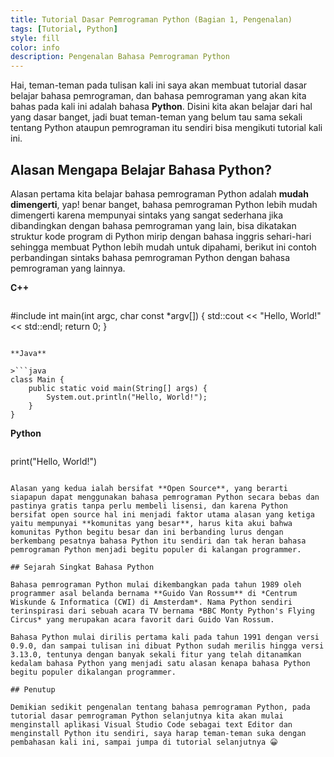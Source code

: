 ```yaml
---
title: Tutorial Dasar Pemrograman Python (Bagian 1, Pengenalan)
tags: [Tutorial, Python]
style: fill
color: info
description: Pengenalan Bahasa Pemrograman Python
---
```


Hai, teman-teman pada tulisan kali ini saya akan membuat tutorial dasar belajar bahasa pemrograman, dan bahasa pemrograman yang akan kita bahas pada kali ini adalah bahasa **Python**. Disini kita akan belajar dari hal yang dasar banget, jadi buat teman-teman yang belum tau sama sekali tentang Python ataupun pemrograman itu sendiri bisa mengikuti tutorial kali ini.
 
##   Alasan Mengapa Belajar Bahasa Python?
Alasan pertama kita belajar bahasa pemrograman Python adalah **mudah dimengerti**, yap! benar banget, bahasa pemrograman Python lebih mudah dimengerti karena mempunyai sintaks yang sangat sederhana jika dibandingkan dengan bahasa pemrograman yang lain, bisa dikatakan struktur kode program di Python mirip dengan bahasa inggris sehari-hari sehingga membuat Python lebih mudah untuk dipahami, berikut ini contoh perbandingan sintaks bahasa pemrograman Python dengan bahasa pemrograman yang lainnya.


**C++**

>```c++
#include <iostream>
int main(int argc, char const *argv[]) 
{
    std::cout << "Hello, World!" << std::endl;
    return 0;
}
```

**Java**

>```java
class Main {
    public static void main(String[] args) {
        System.out.println("Hello, World!"); 
    }
}
```

**Python**

>```python
print("Hello, World!")
```

Alasan yang kedua ialah bersifat **Open Source**, yang berarti siapapun dapat menggunakan bahasa pemrograman Python secara bebas dan pastinya gratis tanpa perlu membeli lisensi, dan karena Python bersifat open source hal ini menjadi faktor utama alasan yang ketiga yaitu mempunyai **komunitas yang besar**, harus kita akui bahwa komunitas Python begitu besar dan ini berbanding lurus dengan berkembang pesatnya bahasa Python itu sendiri dan tak heran bahasa pemrograman Python menjadi begitu populer di kalangan programmer.

## Sejarah Singkat Bahasa Python

Bahasa pemrograman Python mulai dikembangkan pada tahun 1989 oleh programmer asal belanda bernama **Guido Van Rossum** di *Centrum Wiskunde & Informatica (CWI) di Amsterdam*. Nama Python sendiri terinspirasi dari sebuah acara TV bernama *BBC Monty Python's Flying Circus* yang merupakan acara favorit dari Guido Van Rossum.

Bahasa Python mulai dirilis pertama kali pada tahun 1991 dengan versi 0.9.0, dan sampai tulisan ini dibuat Python sudah merilis hingga versi 3.13.0, tentunya dengan banyak sekali fitur yang telah ditanamkan kedalam bahasa Python yang menjadi satu alasan kenapa bahasa Python begitu populer dikalangan programmer.

## Penutup

Demikian sedikit pengenalan tentang bahasa pemrograman Python, pada tutorial dasar pemrograman Python selanjutnya kita akan mulai menginstall aplikasi Visual Studio Code sebagai text Editor dan menginstall Python itu sendiri, saya harap teman-teman suka dengan pembahasan kali ini, sampai jumpa di tutorial selanjutnya 😀



 
